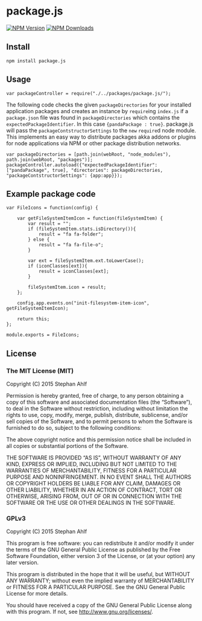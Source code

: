 # package.js


[![NPM Version](http://img.shields.io/npm/v/package.js.svg?style=flat)](https://www.npmjs.org/package/package.js)
[![NPM Downloads](https://img.shields.io/npm/dm/package.js.svg?style=flat)](https://www.npmjs.org/package/package.js)


## Install
```npm install package.js```  


## Usage

```
var packageController = require("./../packages/package.js/");
```

The following code checks the given ```packageDirectories``` for your installed application packages and creates an instance by ```require```ing ```index.js``` if a ```package.json``` file was found in ```packageDirectories``` which contains the ```expectedPackageIdentifier```. In this case ```{pandaPackage : true}```.
package.js will pass the ```packageContstructorSettings``` to the ```new``` ```require```d node module.  
This implements an easy way to distribute packages akka addons or plugins for node applications via NPM or other package distribution networks.  

```
var packageDirectories = [path.join(webRoot, "node_modules"), path.join(webRoot, "packages")];
packageController.autoload({"expectedPackageIdentifier": ["pandaPackage", true], "directories": packageDirectories, "packageContstructorSettings": {app:app}});
```


## Example package code
```
var FileIcons = function(config) {
	 
	var getFileSystemItemIcon = function(fileSystemItem) {
		var result = "";
		if (fileSystemItem.stats.isDirectory()){
			result = "fa fa-folder";
		} else {
			result = "fa fa-file-o";
		}

		var ext = fileSystemItem.ext.toLowerCase();
		if (iconClasses[ext]){
			result = iconClasses[ext];
		}

		fileSystemItem.icon = result;
	};

	config.app.events.on("init-filesystem-item-icon", getFileSystemItemIcon);

	return this;
};

module.exports = FileIcons;
```

## License

### The MIT License (MIT)
Copyright (C) 2015 Stephan Ahlf

Permission is hereby granted, free of charge, to any person obtaining a copy of this software and associated documentation files (the “Software”), to deal in the Software without restriction, including without limitation the rights to use, copy, modify, merge, publish, distribute, sublicense, and/or sell copies of the Software, and to permit persons to whom the Software is furnished to do so, subject to the following conditions:

The above copyright notice and this permission notice shall be included in all copies or substantial portions of the Software.

THE SOFTWARE IS PROVIDED “AS IS”, WITHOUT WARRANTY OF ANY KIND, EXPRESS OR IMPLIED, INCLUDING BUT NOT LIMITED TO THE WARRANTIES OF MERCHANTABILITY, FITNESS FOR A PARTICULAR PURPOSE AND NONINFRINGEMENT. IN NO EVENT SHALL THE AUTHORS OR COPYRIGHT HOLDERS BE LIABLE FOR ANY CLAIM, DAMAGES OR OTHER LIABILITY, WHETHER IN AN ACTION OF CONTRACT, TORT OR OTHERWISE, ARISING FROM, OUT OF OR IN CONNECTION WITH THE SOFTWARE OR THE USE OR OTHER DEALINGS IN THE SOFTWARE.

### GPLv3

Copyright (C) 2015  Stephan Ahlf

This program is free software: you can redistribute it and/or modify
it under the terms of the GNU General Public License as published by
the Free Software Foundation, either version 3 of the License, or
(at your option) any later version.

This program is distributed in the hope that it will be useful,
but WITHOUT ANY WARRANTY; without even the implied warranty of
MERCHANTABILITY or FITNESS FOR A PARTICULAR PURPOSE.  See the
GNU General Public License for more details.

You should have received a copy of the GNU General Public License
along with this program.  If not, see <http://www.gnu.org/licenses/>.